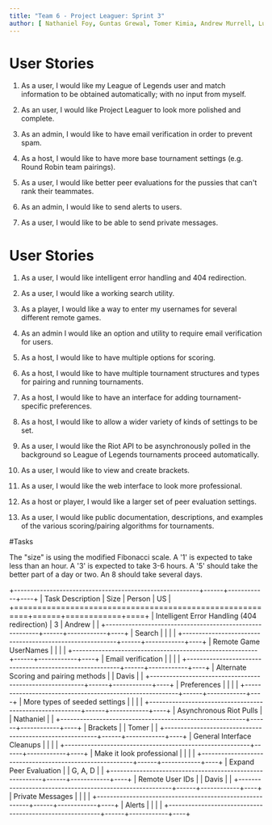 ```yaml
---
title: "Team 6 - Project Leaguer: Sprint 3"
author: [ Nathaniel Foy, Guntas Grewal, Tomer Kimia, Andrew Murrell, Luke Shumaker, Davis Webb ]
---
```


# User Stories

1) As a user, I would like my League of Legends user and match information to be 
  obtained automatically; with no input from myself.

2) As an user, I would like Project Leaguer to look more polished and complete.

3) As an admin, I would like to have email verification in order to prevent spam.

4) As a host, I would like to have more base tournament settings (e.g. Round
  Robin team pairings).

5) As a user, I would like better peer evaluations for the pussies that can't rank 
  their teammates.

6) As an admin, I would like to send alerts to users.

7) As a user, I would like to be able to send private messages.

# User Stories

1) As a user, I would like intelligent error handling and 404 redirection.

2) As a user, I would like a working search utility.

3) As a player, I would like a way to enter my usernames for several different remote games.

4) As an admin I would like an option and utility to require email verification for users.

5) As a host, I would like to have multiple options for scoring.

6) As a host, I would like to have multiple tournament structures and types for pairing and running tournaments.

7) As a host, I would like to have an interface for adding tournament-specific preferences.

8) As a host, I would like to allow a wider variety of kinds of settings to be set.

9) As a user, I would like the Riot API to be asynchronously polled in the background so League of Legends tournaments proceed automatically.

10) As a user, I would like to view and create brackets.

11) As a user, I would like the web interface to look more professional.

12) As a host or player, I would like a larger set of peer evaluation settings.

13) As a user, I would like public documentation, descriptions, and examples of the various scoring/pairing algorithms for tournaments.

#Tasks

The "size" is using the modified Fibonacci scale.  A '1' is expected
to take less than an hour.  A '3' is expected to take 3-6 hours.  A
'5' should take the better part of a day or two.  An 8 should take
several days.

+---------------------------------------------------------+------+------------+----+
| Task Description                                        | Size | Person     | US |
+=========================================================+======+============+====+
| Intelligent Error Handling (404 redirection)            |   3  | Andrew     |    |
+---------------------------------------------------------+------+------------+----+
| Search                                                  |      |            |    |
+---------------------------------------------------------+------+------------+----+
| Remote Game UserNames	                                  |      |            |    |
+---------------------------------------------------------+------+------------+----+
| Email verification       	                              |      |            |    |
+---------------------------------------------------------+------+------------+----+
| Alternate Scoring and pairing methods                   |      | Davis      |    |
+---------------------------------------------------------+------+------------+----+
| Preferences                                             |      |            |    |
+---------------------------------------------------------+------+------------+----+
| More types of seeded settings                           |      |            |    |
+---------------------------------------------------------+------+------------+----+
| Asynchronous Riot Pulls                                 |      | Nathaniel  |    |
+---------------------------------------------------------+------+------------+----+
| Brackets                                                |      | Tomer      |    |
+---------------------------------------------------------+------+------------+----+
| General Interface Cleanups                              |      |            |    |
+---------------------------------------------------------+------+------------+----+
| Make it look professional                               |      |            |    |
+---------------------------------------------------------+------+------------+----+
| Expand Peer Evaluation                                  |      | G, A, D    |    |
+---------------------------------------------------------+------+------------+----+
| Remote User IDs                                         |      | Davis      |    |
+---------------------------------------------------------+------+------------+----+
| Private Messages                                        |      |            |    |
+---------------------------------------------------------+------+------------+----+
| Alerts                                                  |      |            |    |
+---------------------------------------------------------+------+------------+----+
